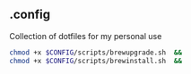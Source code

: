 ## .config

Collection of dotfiles for my personal use

```bash
chmod +x $CONFIG/scripts/brewupgrade.sh  &&
chmod +x $CONFIG/scripts/brewinstall.sh  &&
```
